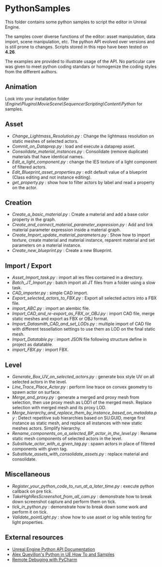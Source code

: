 # PythonSamples

This folder contains some python samples to script the editor in Unreal Engine.

The samples cover diverse functions of the editor: asset manipulation, data import, scene manipulation, etc. 
The python API evolved over versions and is still prone to changes. Scripts stored in this repo have been tested on **4.26**.

The examples are provided to illustrate usage of the API. No particular care was given to meet python coding standars or homogenize the coding styles from the different authors.

## Animation
Look into your installation folder *\Engine\Plugins\MovieScene\SequencerScripting\Content\Python* for samples.

## Asset
* *Change_Lightmass_Resolution.py* : Change the lightmass resolution on static meshes of selected actors.
* *Commit_on_Dataprep.py* : load and execute a dataprep asset.
* *Consolidate_material_instances.py* : Consolidate (remove duplicate) materials that have identical names.
* *Edit_a_light_component.py* : change the IES texture of a light component of filtered actors.
* *Edit_Blueprint_asset_properties.py* : edit default value of a blueprint (Class editing and not instance editing).
* *get_property.py* : show how to filter actors by label and read a property on the actor.

## Creation
* *Create_a_basic_material.py* : Create a material and add a base color property in the graph.
* *Create_and_connect_material_parameter_expression.py* : Add and link material parameter expression inside a material graph.
* *Create_Import_update_material_parameters.py* : Show how to import texture, create material and material instance, reparent material and set parameters on a material instance.
* *Create_new_blueprint.py* : Create a new Blueprint.

## Import / Export
* *Asset_Import_task.py* : import all ies files contained in a directory.
* *Batch_JT_Import.py* : batch import all JT files from a folder using a slow task.
* *CAD_importer.py* : simple CAD import.
* *Export_selected_actors_to_FBX.py* : Export all selected actors into a FBX file.
* *import_ABC.py* : import an alembic file.
* *Import_CAD_and_re-export_as_FBX_or_OBJ.py* : import CAD file, merge static meshes and export as FBX or OBJ format.
* *Import_Datasmith_CAD_and_set_LODs.py* : multiple import of CAD file with different tessellation settings to use them as LOD on the final static mesh.
* *Import_Datatable.py* : import JSON file following structure define in project as datatable.
* *import_FBX.py* : import FBX.

## Level
* *Generate_Box_UV_on_selected_actors.py* : generate box style UV on all selected actors in the level.
* *Line_Trace_Place_Actor.py* : perform line trace on convex geometry to spawn actor on surface.
* *Merge_and_proxy.py* : generate a merged and proxy mesh from selection, then use proxy mesh as LOD1 of the merged mesh. Replace selection with merged mesh and its proxy LOD.
* *Merge_hierarchy_and_replace_them_by_instance_based_on_metadata.py* : Detect repetitive sub hierarchies based on SU.GUID, merge first instance as static mesh, and replace all instances with new static meshes actors. Simplify hierarchy.
* *Rename_components_on_a_selected_BP_actor_in_the_level.py* : Rename static mesh components of selected actors in the level.
* *Substitute_actor_with_a_given_tag.py* : spawn actors in place of filtered components with given tag.
* *Substitute_assets_with_consolidate_assets.py* : replace material and consolidate.

## Miscellaneous
* *Register_your_python_code_to_run_at_a_later_time.py* : execute python callback on pre tick.
* *TakeHighResScreenshot_from_all_cam.py* : demonstrate how to break down screenshot capture and perform them on tick.
* *tick_in_python.py* : demonstrate how to break down some work and perform it on tick.
* *Validate_pointLight.py* : show how to use asset or log while testing for light properties.

## External resources

* [Unreal Engine Python API Documentation](https://docs.unrealengine.com/en-US/PythonAPI/index.html)
* [Alex Quevillon's Python in UE How To and Samples](https://www.youtube.com/playlist?list=PLBLmKCAjA25Br8cOVzUroqi_Nwipg-IdP)
* [Remote Debuging with PyCharm](http://guillaumepastor.com/programming/debug-unreal-engine-python-using-pycharm/)
